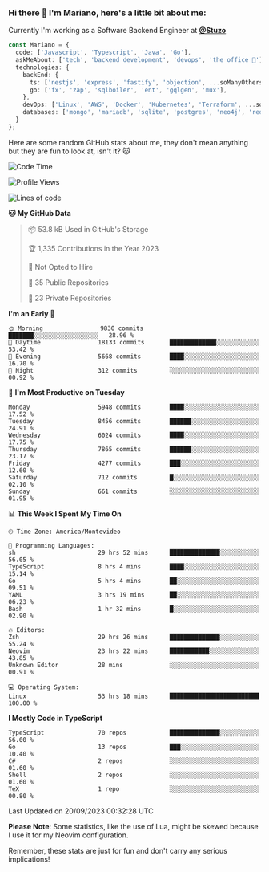 ### Hi there 👋 I'm Mariano, here's a little bit about me:

Currently I'm working as a Software Backend Engineer at [**@Stuzo**](https://www.stuzo.com/)

```ts
const Mariano = {
  code: ['Javascript', 'Typescript', 'Java', 'Go'],
  askMeAbout: ['tech', 'backend development', 'devops', 'the office 💼'],
  technologies: {
    backEnd: {
      ts: ['nestjs', 'express', 'fastify', 'objection', ...soManyOthersFrameworks],
      go: ['fx', 'zap', 'sqlboiler', 'ent', 'gqlgen', 'mux'],
    },
    devOps: ['Linux', 'AWS', 'Docker', 'Kubernetes', 'Terraform', ...soManyOthersTools],
    databases: ['mongo', 'mariadb', 'sqlite', 'postgres', 'neo4j', 'redis', ...],
  }
};
```

Here are some random GitHub stats about me, they don't mean anything but they are fun to look at, isn't it? 🐱

<!--START_SECTION:waka-->
![Code Time](http://img.shields.io/badge/Code%20Time-1%2C244%20hrs%2019%20mins-blue)

![Profile Views](http://img.shields.io/badge/Profile%20Views-0-blue)

![Lines of code](https://img.shields.io/badge/From%20Hello%20World%20I%27ve%20Written-11.3%20million%20lines%20of%20code-blue)

**🐱 My GitHub Data** 

> 📦 53.8 kB Used in GitHub's Storage 
 > 
> 🏆 1,335 Contributions in the Year 2023
 > 
> 🚫 Not Opted to Hire
 > 
> 📜 35 Public Repositories 
 > 
> 🔑 23 Private Repositories 
 > 
**I'm an Early 🐤** 

```text
🌞 Morning                9830 commits        ███████░░░░░░░░░░░░░░░░░░   28.96 % 
🌆 Daytime                18133 commits       █████████████░░░░░░░░░░░░   53.42 % 
🌃 Evening                5668 commits        ████░░░░░░░░░░░░░░░░░░░░░   16.70 % 
🌙 Night                  312 commits         ░░░░░░░░░░░░░░░░░░░░░░░░░   00.92 % 
```
📅 **I'm Most Productive on Tuesday** 

```text
Monday                   5948 commits        ████░░░░░░░░░░░░░░░░░░░░░   17.52 % 
Tuesday                  8456 commits        ██████░░░░░░░░░░░░░░░░░░░   24.91 % 
Wednesday                6024 commits        ████░░░░░░░░░░░░░░░░░░░░░   17.75 % 
Thursday                 7865 commits        ██████░░░░░░░░░░░░░░░░░░░   23.17 % 
Friday                   4277 commits        ███░░░░░░░░░░░░░░░░░░░░░░   12.60 % 
Saturday                 712 commits         █░░░░░░░░░░░░░░░░░░░░░░░░   02.10 % 
Sunday                   661 commits         ░░░░░░░░░░░░░░░░░░░░░░░░░   01.95 % 
```


📊 **This Week I Spent My Time On** 

```text
🕑︎ Time Zone: America/Montevideo

💬 Programming Languages: 
sh                       29 hrs 52 mins      ██████████████░░░░░░░░░░░   56.05 % 
TypeScript               8 hrs 4 mins        ████░░░░░░░░░░░░░░░░░░░░░   15.14 % 
Go                       5 hrs 4 mins        ██░░░░░░░░░░░░░░░░░░░░░░░   09.51 % 
YAML                     3 hrs 19 mins       ██░░░░░░░░░░░░░░░░░░░░░░░   06.23 % 
Bash                     1 hr 32 mins        █░░░░░░░░░░░░░░░░░░░░░░░░   02.90 % 

🔥 Editors: 
Zsh                      29 hrs 26 mins      ██████████████░░░░░░░░░░░   55.24 % 
Neovim                   23 hrs 22 mins      ███████████░░░░░░░░░░░░░░   43.85 % 
Unknown Editor           28 mins             ░░░░░░░░░░░░░░░░░░░░░░░░░   00.91 % 

💻 Operating System: 
Linux                    53 hrs 18 mins      █████████████████████████   100.00 % 
```

**I Mostly Code in TypeScript** 

```text
TypeScript               70 repos            ██████████████░░░░░░░░░░░   56.00 % 
Go                       13 repos            ███░░░░░░░░░░░░░░░░░░░░░░   10.40 % 
C#                       2 repos             ░░░░░░░░░░░░░░░░░░░░░░░░░   01.60 % 
Shell                    2 repos             ░░░░░░░░░░░░░░░░░░░░░░░░░   01.60 % 
TeX                      1 repo              ░░░░░░░░░░░░░░░░░░░░░░░░░   00.80 % 
```




 Last Updated on 20/09/2023 00:32:28 UTC
<!--END_SECTION:waka-->

**Please Note**: Some statistics, like the use of Lua, might be skewed because I use it for my Neovim configuration.

Remember, these stats are just for fun and don't carry any serious implications!
